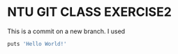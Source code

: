 # NTU GIT CLASS EXERCISE2

This is a commit on a new branch. I used 

``` javascript
puts 'Hello World!'
```